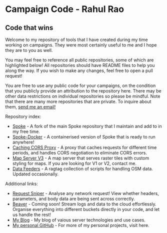 # Campaign Code - Rahul Rao

## Code that wins

Welcome to my repository of tools that I have created during my time working on campaigns. They were most certainly useful to me and I hope they are to you as well.

You may feel free to reference all public repositories, some of which are highlighted below! All repositories should have README files to help you along the way. If you wish to make any changes, feel free to open a pull request!

You are free to use any public code for your campaigns, on the condition that you publicly provide an attribution to the repository here. There may be other data restrictions on individual repositories so please be mindful. Note that there are many more repositories that are private. To inquire about them, [send me an email!](mailto:rahulrao@email.com)

Repository index:

- [Spoke](https://github.com/campaigncode/Spoke) - A fork of the main Spoke repository that I maintain and add to in my free time.
- [Spoke-Docker](https://hub.docker.com/r/rar1871/spoke) - A containerised version of Spoke that is ready to run anywhere!
- [Caching CORS Proxy](https://github.com/campaigncode/proxy) - A proxy that caches requests for different time periods, and handles CORS negotiation to eliminate CORS errors.
- [Map Server V3](https://github.com/campaigncode/map-server-v3) - A map server that serves raster tiles with custom styling for maps. If you are looking for V1 or V2, contact me.
- [Data Feeders](https://github.com/campaigncode/data-feed) - A ragtag collection of scripts for handling OSM data. Updated occasionally.

Additional links:

- [Request Sniper](https://sniper.campaigncode.org/) - Analyse any network request! View whether headers, parameters, and body data are being sent across correctly.
- [Beaver](https://beaver-logs.com/) - Coming soon! Stream logs and data to the cloud effortlessly. Organise everything into different buckets directly in your code, and let us handle the rest!
- [My Blog](https://medium.com/@rar1871) - My blog of vaious server technologies and use cases.
- [My personal GitHub](https://github.com/RahulR100?tab=repositories) - For more of my personal projects, visit here.
